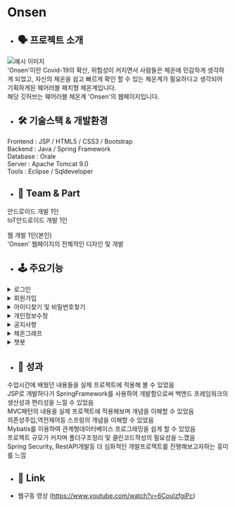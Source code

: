# Onsen
  * ## 🗣 프로젝트 소개
  ![예시 이미지](https://s3.us-west-2.amazonaws.com/secure.notion-static.com/7054ad0d-e190-48d0-8679-db2403a66c08/%EB%A9%94%EC%9D%B8%ED%8E%98%EC%9D%B4%EC%A7%80.jpg?X-Amz-Algorithm=AWS4-HMAC-SHA256&X-Amz-Content-Sha256=UNSIGNED-PAYLOAD&X-Amz-Credential=AKIAT73L2G45EIPT3X45%2F20211203%2Fus-west-2%2Fs3%2Faws4_request&X-Amz-Date=20211203T064301Z&X-Amz-Expires=86400&X-Amz-Signature=ce7dcfd3a5533a85b006569fbf4bf085c97d70a4e1b111504d977bbf4c48d4fe&X-Amz-SignedHeaders=host&response-content-disposition=filename%20%3D%22%25EB%25A9%2594%25EC%259D%25B8%25ED%258E%2598%25EC%259D%25B4%25EC%25A7%2580.jpg%22&x-id=GetObject)   
'Onsen'이란 Covid-19의 확산, 위험성이 커지면서 사람들은 체온에 민감하게 생각하게 되었고, 자신의 체온을 쉽고 빠르게 확인 할 수 있는 체온계가 필요하다고 생각되어 기획하게된 웨어러블 패치형 체온계입니다.   
해당 깃허브는 웨어러블 체온계 'Onsen'의 웹페이지입니다.

* ## 🛠 기술스택 & 개발환경
Frontend : JSP / HTML5 / CSS3 / Bootstrap   
Backend : Java / Spring Framework   
Database : Orale   
Server : Apache Tomcat 9.0   
Tools : Eclipse / Sqldeveloper   

* ## 🤚 Team & Part
안드로이드 개발 1인   
IoT안드로이드 개발 1인  

웹 개발 1인(본인)   
'Onsen' 웹페이지의 전체적인 디자인 및 개발   

 



* ## 🕹 주요기능
 
 <details><summary>로그인</summary>
 
  ![예시 이미지](https://s3.us-west-2.amazonaws.com/secure.notion-static.com/63bc6a12-6d94-450e-8b26-7407e20687f2/%EB%A1%9C%EA%B7%B8%EC%9D%B8.jpg?X-Amz-Algorithm=AWS4-HMAC-SHA256&X-Amz-Content-Sha256=UNSIGNED-PAYLOAD&X-Amz-Credential=AKIAT73L2G45EIPT3X45%2F20211203%2Fus-west-2%2Fs3%2Faws4_request&X-Amz-Date=20211203T064332Z&X-Amz-Expires=86400&X-Amz-Signature=2b6c2ecd592a8501cb484b1e317aae69a6acf47040df3b1a0d28451ca06d24a3&X-Amz-SignedHeaders=host&response-content-disposition=filename%20%3D%22%25EB%25A1%259C%25EA%25B7%25B8%25EC%259D%25B8.jpg%22&x-id=GetObject)   
  * 로그인페이지 -> 아이디,비밀번호입력 -> 로그인버튼 -> 로그인
  * 우측 상단의 로그인탭 클릭 후 로그인페이지로 이동   
  * 아이디찾기,비밀번호찾기,회원가입 탭으로 이동가능   
  * 챗봇AI를 통해 상담가능  
 
 </details> 
 <details><summary>회원가입</summary>
 
  ![예시 이미지](https://s3.us-west-2.amazonaws.com/secure.notion-static.com/8d6029e6-e516-4e9b-a761-f72c28604663/%ED%9A%8C%EC%9B%90%EA%B0%80%EC%9E%85.jpg?X-Amz-Algorithm=AWS4-HMAC-SHA256&X-Amz-Content-Sha256=UNSIGNED-PAYLOAD&X-Amz-Credential=AKIAT73L2G45EIPT3X45%2F20211203%2Fus-west-2%2Fs3%2Faws4_request&X-Amz-Date=20211203T064351Z&X-Amz-Expires=86400&X-Amz-Signature=b69405e72e42e1c46f779ec80bb40a778a895205430c9655b4cb633d5d02a5f2&X-Amz-SignedHeaders=host&response-content-disposition=filename%20%3D%22%25ED%259A%258C%25EC%259B%2590%25EA%25B0%2580%25EC%259E%2585.jpg%22&x-id=GetObject)   
  * 회원가입페이지 -> 아이디,비밀번호등 개인정보 입력 -> 가입하기버튼 -> 회원가입완료
  * 우측 상단의 회원가입탭 클릭 후 회원가입페이지로 이동   
  * 아이디중복 체크,비밀번호중복 체크   
  * 다음우편번호 검색   
  * 회원가입 성공시 로그인페이지로 이동
  </details>  
 <details><summary>아이디찾기 및 비밀번호찾기</summary>
 
  ![예시 이미지](https://s3.us-west-2.amazonaws.com/secure.notion-static.com/591fc1ec-d54a-4939-905c-a8c7f9f35e56/%EC%95%84%EC%9D%B4%EB%94%94%EC%B0%BE%EA%B8%B0.jpg?X-Amz-Algorithm=AWS4-HMAC-SHA256&X-Amz-Content-Sha256=UNSIGNED-PAYLOAD&X-Amz-Credential=AKIAT73L2G45EIPT3X45%2F20211203%2Fus-west-2%2Fs3%2Faws4_request&X-Amz-Date=20211203T064424Z&X-Amz-Expires=86400&X-Amz-Signature=24d00d7434089b7cc83b4a09306f97486ce7d44f9cf17b30f856447d06b60ec5&X-Amz-SignedHeaders=host&response-content-disposition=filename%20%3D%22%25EC%2595%2584%25EC%259D%25B4%25EB%2594%2594%25EC%25B0%25BE%25EA%25B8%25B0.jpg%22&x-id=GetObject)   
   ![예시 이미지](https://s3.us-west-2.amazonaws.com/secure.notion-static.com/c5368b68-c119-4655-8b9a-388d139964a7/%EB%B9%84%EB%B0%80%EB%B2%88%ED%98%B8%EC%B0%BE%EA%B8%B0.jpg?X-Amz-Algorithm=AWS4-HMAC-SHA256&X-Amz-Content-Sha256=UNSIGNED-PAYLOAD&X-Amz-Credential=AKIAT73L2G45EIPT3X45%2F20211203%2Fus-west-2%2Fs3%2Faws4_request&X-Amz-Date=20211203T064437Z&X-Amz-Expires=86400&X-Amz-Signature=246a9751e16c06f57395b43f10efd864e1f760436ec4a3ab22154b2828ed30a5&X-Amz-SignedHeaders=host&response-content-disposition=filename%20%3D%22%25EB%25B9%2584%25EB%25B0%2580%25EB%25B2%2588%25ED%2598%25B8%25EC%25B0%25BE%25EA%25B8%25B0.jpg%22&x-id=GetObject)   
  * 로그인페이지 -> 아이디찾기 or 비밀번호찾기 버튼클릭 -> 해당페이지이동 -> 작업수행
  * 아이디찾기   
    1.아이디입력   
    2.E-Mail입력   
    3.데이터베이스에서 해당아이디를 찾아 띄워줌   
  * 비밀번호찾기   
    1.아이디입력   
    2.E-Mail입력   
    3.새로운 비밀번호를 설정하는 페이지로 이동   
    4.새로운 비밀번호,중복체크를 한 뒤 로그인페이지로 이동   
  </details>  
 <details><summary>개인정보수정</summary>
 
  ![예시 이미지](https://s3.us-west-2.amazonaws.com/secure.notion-static.com/5035ce5e-a79b-4320-912a-ab57700e9e12/%EB%82%B4%EC%A0%95%EB%B3%B4.jpg?X-Amz-Algorithm=AWS4-HMAC-SHA256&X-Amz-Content-Sha256=UNSIGNED-PAYLOAD&X-Amz-Credential=AKIAT73L2G45EIPT3X45%2F20211203%2Fus-west-2%2Fs3%2Faws4_request&X-Amz-Date=20211203T064454Z&X-Amz-Expires=86400&X-Amz-Signature=4dbcf86a14b46fb91a6a7c01b75d3132a315095d65b5b7f4ff9e574e76173c98&X-Amz-SignedHeaders=host&response-content-disposition=filename%20%3D%22%25EB%2582%25B4%25EC%25A0%2595%25EB%25B3%25B4.jpg%22&x-id=GetObject)    
   ![예시 이미지](https://s3.us-west-2.amazonaws.com/secure.notion-static.com/948b0d13-e326-4d6b-b1fb-350a991607c5/%ED%9A%8C%EC%9B%90%EC%A0%95%EB%B3%B4%EC%88%98%EC%A0%95.jpg?X-Amz-Algorithm=AWS4-HMAC-SHA256&X-Amz-Content-Sha256=UNSIGNED-PAYLOAD&X-Amz-Credential=AKIAT73L2G45EIPT3X45%2F20211203%2Fus-west-2%2Fs3%2Faws4_request&X-Amz-Date=20211203T064511Z&X-Amz-Expires=86400&X-Amz-Signature=c346df1ece6bd4161e13fab2448d1802af404841de14c50988a25602b7e80638&X-Amz-SignedHeaders=host&response-content-disposition=filename%20%3D%22%25ED%259A%258C%25EC%259B%2590%25EC%25A0%2595%25EB%25B3%25B4%25EC%2588%2598%25EC%25A0%2595.jpg%22&x-id=GetObject)    
  * 로그인상태일시 우측상단 내정보 탭 클릭 -> 회원정보수정클릭 -> 회원정보수정페이지로 이동 / 탈퇴하기클릭 -> 회원탈퇴
  * 아이디를 제외한 개인정보 수정 가능   
  * 바꿀 항목을 입력후 수정하기버튼클릭      
  * 회원수정 성공시 로그인페이지로 이동
  </details>  
 <details><summary>공지사항</summary>
 
  ![예시 이미지](https://s3.us-west-2.amazonaws.com/secure.notion-static.com/c6e967ab-ecf3-41b4-bdaa-d0bbf73f5bda/%EA%B3%B5%EC%A7%80%EC%82%AC%ED%95%AD%EB%A6%AC%EC%8A%A4%ED%8A%B8.jpg?X-Amz-Algorithm=AWS4-HMAC-SHA256&X-Amz-Content-Sha256=UNSIGNED-PAYLOAD&X-Amz-Credential=AKIAT73L2G45EIPT3X45%2F20211203%2Fus-west-2%2Fs3%2Faws4_request&X-Amz-Date=20211203T064602Z&X-Amz-Expires=86400&X-Amz-Signature=f626b79eb4fc95b74b4c45a35abc612672daa266aa22e29f85796afec4f65e94&X-Amz-SignedHeaders=host&response-content-disposition=filename%20%3D%22%25EA%25B3%25B5%25EC%25A7%2580%25EC%2582%25AC%25ED%2595%25AD%25EB%25A6%25AC%25EC%258A%25A4%25ED%258A%25B8.jpg%22&x-id=GetObject)    
   ![예시 이미지](https://s3.us-west-2.amazonaws.com/secure.notion-static.com/9ed870dc-a87b-4e0d-b0de-196b0ab69b55/%EA%B3%B5%EC%A7%80%EC%82%AC%ED%95%AD%EB%B3%B4%EA%B8%B0.jpg?X-Amz-Algorithm=AWS4-HMAC-SHA256&X-Amz-Content-Sha256=UNSIGNED-PAYLOAD&X-Amz-Credential=AKIAT73L2G45EIPT3X45%2F20211203%2Fus-west-2%2Fs3%2Faws4_request&X-Amz-Date=20211203T064614Z&X-Amz-Expires=86400&X-Amz-Signature=ce123f0d45211ea2a5f22b86058197be9d5056eb263789bfefdbe4a87a4d6d8b&X-Amz-SignedHeaders=host&response-content-disposition=filename%20%3D%22%25EA%25B3%25B5%25EC%25A7%2580%25EC%2582%25AC%25ED%2595%25AD%25EB%25B3%25B4%25EA%25B8%25B0.jpg%22&x-id=GetObject)    
    ![예시 이미지](https://s3.us-west-2.amazonaws.com/secure.notion-static.com/ac5de99d-f3e4-475d-a242-c1421efcc829/%EA%B3%B5%EC%A7%80%EC%82%AC%ED%95%AD%EC%9E%91%EC%84%B1.jpg?X-Amz-Algorithm=AWS4-HMAC-SHA256&X-Amz-Content-Sha256=UNSIGNED-PAYLOAD&X-Amz-Credential=AKIAT73L2G45EIPT3X45%2F20211203%2Fus-west-2%2Fs3%2Faws4_request&X-Amz-Date=20211203T064626Z&X-Amz-Expires=86400&X-Amz-Signature=702bdc91ecd011415858ee6052e0720c3ffe4f39433e24051bcc406a871c9308&X-Amz-SignedHeaders=host&response-content-disposition=filename%20%3D%22%25EA%25B3%25B5%25EC%25A7%2580%25EC%2582%25AC%25ED%2595%25AD%25EC%259E%2591%25EC%2584%25B1.jpg%22&x-id=GetObject)    
    ![예시 이미지](https://s3.us-west-2.amazonaws.com/secure.notion-static.com/ec745e16-08d1-4353-8ae4-4be080fbdaef/%EA%B3%B5%EC%A7%80%EC%82%AC%ED%95%AD%EC%88%98%EC%A0%95.jpg?X-Amz-Algorithm=AWS4-HMAC-SHA256&X-Amz-Content-Sha256=UNSIGNED-PAYLOAD&X-Amz-Credential=AKIAT73L2G45EIPT3X45%2F20211203%2Fus-west-2%2Fs3%2Faws4_request&X-Amz-Date=20211203T064636Z&X-Amz-Expires=86400&X-Amz-Signature=bcf8b5c0c1a8126f84d0925d173bcc89f8a9a69e76e81e5f2093d29abdeefa1d&X-Amz-SignedHeaders=host&response-content-disposition=filename%20%3D%22%25EA%25B3%25B5%25EC%25A7%2580%25EC%2582%25AC%25ED%2595%25AD%25EC%2588%2598%25EC%25A0%2595.jpg%22&x-id=GetObject)    
  * 상단 공지사항탭을 클릭하여 공지사항리스트, 내용확인   
  * 관리자아이디로 로그인되어 있을시 공지사항작성 및 수정버튼이 나타남        
  * 관리자로 로그인 -> 바꿀내용입력 -> 확인      
  * 작성 및 수정 성공 시 공지사항리스트로 이동
  </details>  
 <details><summary>체온그래프</summary>
 
  ![예시 이미지](https://s3.us-west-2.amazonaws.com/secure.notion-static.com/7f500504-f1fd-4f46-9a25-0b69ae8aa09f/%EA%B7%B8%EB%9E%98%ED%94%84.jpg?X-Amz-Algorithm=AWS4-HMAC-SHA256&X-Amz-Content-Sha256=UNSIGNED-PAYLOAD&X-Amz-Credential=AKIAT73L2G45EIPT3X45%2F20211203%2Fus-west-2%2Fs3%2Faws4_request&X-Amz-Date=20211203T064532Z&X-Amz-Expires=86400&X-Amz-Signature=5c1a91956a05fea588ddef86eb9bb12a4a5857165dcdb3af2a8e265ef457b7f1&X-Amz-SignedHeaders=host&response-content-disposition=filename%20%3D%22%25EA%25B7%25B8%25EB%259E%2598%25ED%2594%2584.jpg%22&x-id=GetObject)       
  * 상단 그래프탭을 클릭하여 체온그래프 확인   
  * 년,월,일 입력 후 확인버튼 클릭        
  * Iot웨어러블체온계에서 체온측정 -> 데이터베이스로 이동 -> 데이터베이스에 있는 ID와 로그인된 ID의 일치하는 정보를 가져와 그래프형태로 나타냄   
  * 로그인상태가 아닐 시 서비스 이용 불가
  </details> 
 <details><summary>챗봇</summary>
 
  ![예시 이미지](https://s3.us-west-2.amazonaws.com/secure.notion-static.com/1993c1d4-f748-460a-8984-2fe868275c95/%EC%B1%97%EB%B4%87.jpg?X-Amz-Algorithm=AWS4-HMAC-SHA256&X-Amz-Content-Sha256=UNSIGNED-PAYLOAD&X-Amz-Credential=AKIAT73L2G45EIPT3X45%2F20211203%2Fus-west-2%2Fs3%2Faws4_request&X-Amz-Date=20211203T064544Z&X-Amz-Expires=86400&X-Amz-Signature=26ba53bdcdac7cb97ba09efe5733c2473551b0cdf173938f065477c3c1c7362c&X-Amz-SignedHeaders=host&response-content-disposition=filename%20%3D%22%25EC%25B1%2597%25EB%25B4%2587.jpg%22&x-id=GetObject)       
  * 홈페이지 하단아이콘,로그인 챗봇이용하기 버튼클릭시 이용가능 
  * 사용자는 문의하고싶은 내용을 입력       
  * 설정해놓은 입력어에 따라 알맞은 대답 출력
  * 챗봇API이용
  </details> 
 
   
 
* ## 📕 성과
수업시간에 배웠던 내용들을 실제 프로젝트에 적용해 볼 수 있었음   
JSP로 개발하다가 SpringFramework를 사용하여 개발함으로써 백엔드 프레임워크의 생산성과 편리성을 느낄 수 있었음   
MVC패턴의 내용을 실제 프로젝트에 적용해보며 개념을 이해할 수 있었음   
의존성주입,역전제어등 스프링의 개념을 이해할 수 있었음    
Mybatis를 이용하여 관계형데이터베이스 프로그래밍을 쉽게 할 수 있었음    
프로젝트 규모가 커지며 폴더구조정리 및 클린코드작성의 필요성을 느꼈음  
Spring Security, RestAPI개발등 더 심화적인 개발프로젝트를 진행해보고자하는 흥미를 느낌



* ## 📎 Link   
* 웹구동 영상 (https://www.youtube.com/watch?v=6CouIzfgjPc)
